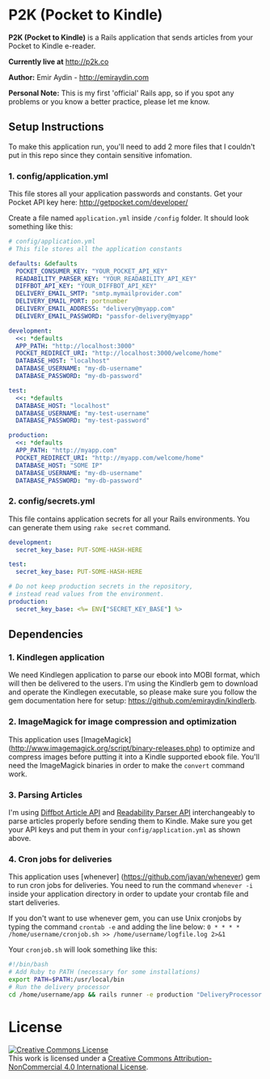 P2K (Pocket to Kindle)
===
**P2K (Pocket to Kindle)** is a Rails application that sends articles from your Pocket to Kindle e-reader.

**Currently live at** http://p2k.co

**Author:** Emir Aydin - http://emiraydin.com

**Personal Note:** This is my first 'official' Rails app, so if you spot any problems or you know a better practice, please let me know.

## Setup Instructions

To make this application run, you'll need to add 2 more files that I couldn't put in this repo since they contain sensitive infomation.

### 1. config/application.yml

This file stores all your application passwords and constants.
Get your Pocket API key here: http://getpocket.com/developer/

Create a file named `application.yml` inside `/config` folder. It should look something like this:

```yml
# config/application.yml
# This file stores all the application constants

defaults: &defaults
  POCKET_CONSUMER_KEY: "YOUR_POCKET_API_KEY"
  READABILITY_PARSER_KEY: "YOUR_READABILITY_API_KEY"
  DIFFBOT_API_KEY: "YOUR_DIFFBOT_API_KEY"
  DELIVERY_EMAIL_SMTP: "smtp.mymailprovider.com"
  DELIVERY_EMAIL_PORT: portnumber
  DELIVERY_EMAIL_ADDRESS: "delivery@myapp.com"
  DELIVERY_EMAIL_PASSWORD: "passfor-delivery@myapp"

development:
  <<: *defaults
  APP_PATH: "http://localhost:3000"
  POCKET_REDIRECT_URI: "http://localhost:3000/welcome/home"
  DATABASE_HOST: "localhost"
  DATABASE_USERNAME: "my-db-username"
  DATABASE_PASSWORD: "my-db-password"

test:
  <<: *defaults
  DATABASE_HOST: "localhost"
  DATABASE_USERNAME: "my-test-username"
  DATABASE_PASSWORD: "my-test-password"

production:
  <<: *defaults
  APP_PATH: "http://myapp.com"
  POCKET_REDIRECT_URI: "http://myapp.com/welcome/home"
  DATABASE_HOST: "SOME IP"
  DATABASE_USERNAME: "my-db-username"
  DATABASE_PASSWORD: "my-db-password"
```

### 2. config/secrets.yml
This file contains application secrets for all your Rails environments. You can generate them using `rake secret` command.

```yml
development:
  secret_key_base: PUT-SOME-HASH-HERE

test:
  secret_key_base: PUT-SOME-HASH-HERE

# Do not keep production secrets in the repository,
# instead read values from the environment.
production:
  secret_key_base: <%= ENV["SECRET_KEY_BASE"] %>
```

## Dependencies

### 1. Kindlegen application
We need Kindlegen application to parse our ebook into MOBI format, which will then be delivered to the users. I'm using the Kindlerb gem to download and operate the Kindlegen executable, so please make sure you follow the gem documentation here for setup: https://github.com/emiraydin/kindlerb.

### 2. ImageMagick for image compression and optimization
This application uses [ImageMagick] (http://www.imagemagick.org/script/binary-releases.php) to optimize and compress images before putting it into a Kindle supported ebook file. You'll need the ImageMagick binaries in order to make the `convert` command work.

### 3. Parsing Articles
I'm using [Diffbot Article API](http://www.diffbot.com/products/automatic/article/) and [Readability Parser API](https://readability.com/developers/api/parser) interchangeably to parse articles properly before sending them to Kindle. Make sure you get your API keys and put them in your `config/application.yml` as shown above.

### 4. Cron jobs for deliveries
This application uses [whenever] (https://github.com/javan/whenever) gem to run cron jobs for deliveries.
You need to run the command `whenever -i` inside your application directory in order to update your crontab file and start deliveries.

If you don't want to use whenever gem, you can use Unix cronjobs by typing the command `crontab -e` and adding the line below:
`0 * * * * /home/username/cronjob.sh >> /home/username/logfile.log 2>&1`

Your `cronjob.sh` will look something like this:
```sh
#!/bin/bash
# Add Ruby to PATH (necessary for some installations)
export PATH=$PATH:/usr/local/bin
# Run the delivery processor
cd /home/username/app && rails runner -e production "DeliveryProcessor.check"
```

License
===
<a rel="license" href="http://creativecommons.org/licenses/by-nc/4.0/"><img alt="Creative Commons License" style="border-width:0" src="https://i.creativecommons.org/l/by-nc/4.0/88x31.png" /></a><br />This work is licensed under a <a rel="license" href="http://creativecommons.org/licenses/by-nc/4.0/">Creative Commons Attribution-NonCommercial 4.0 International License</a>.
